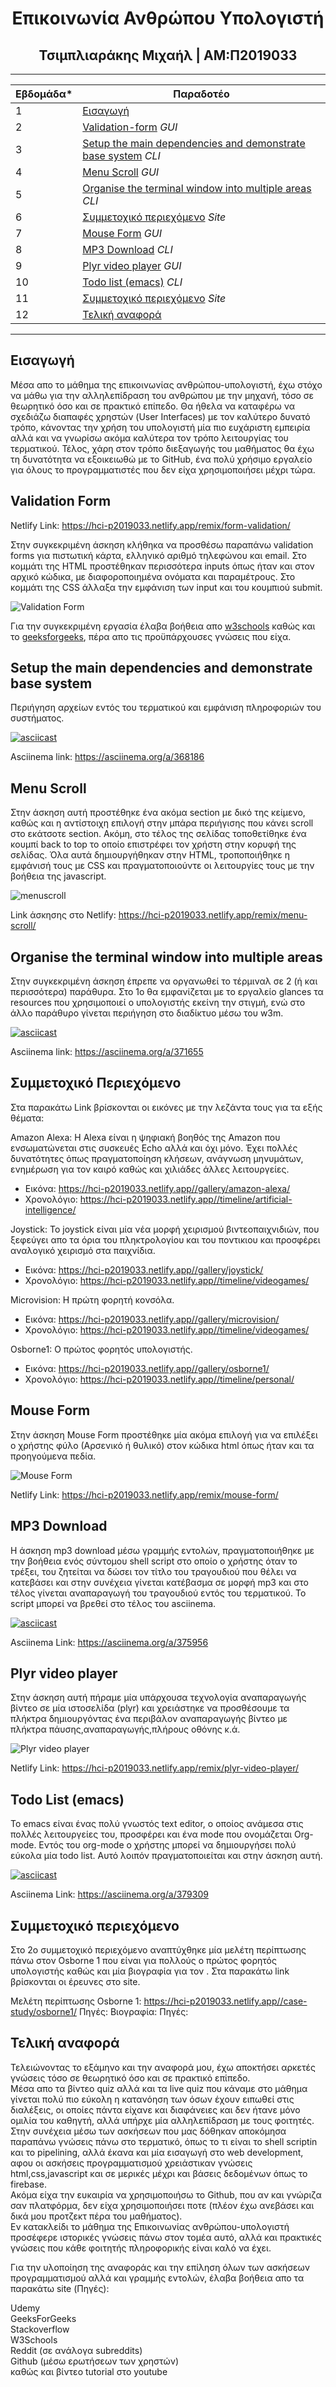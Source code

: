 <h1 align=center>Επικοινωνία Ανθρώπου Υπολογιστή</h1>

<h2 align=center> Τσιμπλιαράκης Μιχαήλ | ΑΜ:Π2019033 </h2>

 
-------------------------------------------------------------------------------------------------------------------------------------

| Εβδομάδα* | Παραδοτέο |
| --- | --- |
| 1 | [Εισαγωγή](#εισαγωγή) |
| 2 | [Validation-form](#validation-form) *GUI* |
| 3 | [Setup the main dependencies and demonstrate base system](#setup-the-emain-dependencies-and-demonstrate-base-syste) *CLI* |
| 4 | [Menu Scroll](#menu-scroll) *GUI* |
| 5 | [Organise the terminal window into multiple areas](#organise-the-terminal-window-into-multiple-areas) *CLI* |
| 6 | [Συμμετοχικό περιεχόμενο](#συμμετοχικό-περιεχόμενο) *Site* |
| 7 | [Mouse Form](#mouse-form) *GUI* |
| 8 | [MP3 Download](#mp3-download) *CLI* |
| 9 | [Plyr video player](#plyr-video-player) *GUI* |
| 10 | [Todo list (emacs)](#todo-list-emacs) *CLI* |
| 11 | [Συμμετοχικό περιεχόμενο](#συμμετοχικό-περιεχόμενο-1) *Site* |
| 12 | [Τελική αναφορά](#τελική-αναφορά) |

-------------------------------------------------------------------------------------------------------------------------------------

## Εισαγωγή

 Μέσα απο το μάθημα της επικοινωνίας ανθρώπου-υπολογιστή, έχω στόχο να μάθω για την αλληλεπίδραση του ανθρώπου με την μηχανή, τόσο σε θεωρητικό όσο και σε πρακτικό επίπεδο. Θα ήθελα να καταφέρω να σχεδιάζω διαπαφές χρηστών (User Interfaces) με τον καλύτερο δυνατό τρόπο, κάνοντας την χρήση του υπολογιστή μία πιο ευχάριστη εμπειρία αλλά και να γνωρίσω ακόμα καλύτερα τον τρόπο λειτουργίας του τερματικού. Τέλος, χάρη στον τρόπο διεξαγωγής του μαθήματος θα έχω τη δυνατότητα να εξοικειωθώ με το GitHub, ένα πολύ χρήσιμο εργαλείο για όλους το προγραμματιστές που δεν είχα χρησιμοποιήσει μέχρι τώρα.
 
## Validation Form

Netlify Link: https://hci-p2019033.netlify.app/remix/form-validation/

Στην συγκεκριμένη άσκηση κλήθηκα να προσθέσω παραπάνω validation forms για πιστωτική κάρτα, ελληνικό αριθμό τηλεφώνου και email. Στο κομμάτι της HTML προστέθηκαν περισσότερα inputs όπως ήταν και στον αρχικό κώδικα, με διαφοροποιημένα ονόματα και παραμέτρους. Στο κομμάτι της CSS άλλαξα την εμφάνιση των input και του κουμπιού submit. 

![Validation Form](https://imgur.com/jCKuajl.png)

Για την συγκεκριμένη εργασία έλαβα βοήθεια απο [w3schools](w3schools.com) καθώς και το [geeksforgeeks](geeksforgeeks.org), πέρα απο τις προϋπάρχουσες γνώσεις που είχα.

## Setup the main dependencies and demonstrate base system 

Περιήγηση αρχείων εντός του τερματικού και εμφάνιση πληροφοριών του συστήματος.

[![asciicast](https://asciinema.org/a/368186.svg)](https://asciinema.org/a/368186)

Asciinema link: https://asciinema.org/a/368186

## Menu Scroll

Στην άσκηση αυτή προστέθηκε ένα ακόμα section με δικό της κείμενο, καθώς και η αντίστοιχη επιλογή στην μπάρα περιήγισης που κάνει scroll στο εκάτσοτε section. Ακόμη, στο τέλος της σελίδας τοποθετίθηκε ένα κουμπί back to top το οποίο επιστρέφει τον χρήστη στην κορυφή της σελίδας. Όλα αυτά δημιουργήθηκαν στην HTML, τροποποιήθηκε η εμφάνισή τους με CSS και πραγματοποιούντε οι λειτουργίες τους με την βοήθεια της javascript.

![menuscroll](https://i.imgur.com/YsVktD4.gif)

Link άσκησης στο Netlify: https://hci-p2019033.netlify.app/remix/menu-scroll/

## Organise the terminal window into multiple areas

Στην συγκεκριμένη άσκηση έπρεπε να οργανωθεί το τέρμιναλ σε 2 (ή και περισσότερα) παράθυρα. Στο 1ο θα εμφανίζεται με το εργαλείο glances τα resources που χρησιμοποιεί ο υπολογιστής εκείνη την στιγμή, ενώ στο άλλο παράθυρο γίνεται περιήγηση στο διαδίκτυο μέσω του w3m.

[![asciicast](https://asciinema.org/a/371655.svg)](https://asciinema.org/a/371655)

Asciinema link: https://asciinema.org/a/371655

## Συμμετοχικό Περιεχόμενο 

Στα παρακάτω Link βρίσκονται οι εικόνες με την λεζάντα τους για τα εξής θέματα:

Amazon Alexa: 
Η Alexa είναι η ψηφιακή βοηθός της Amazon που ενσωματώνεται στις συσκευές Echo αλλά και όχι μόνο. Έχει πολλές δυνατότητες όπως πραγματοποίηση κλήσεων, ανάγνωση μηνυμάτων, ενημέρωση για τον καιρό καθώς και χιλιάδες άλλες λειτουργείες.

 - Εικόνα: https://hci-p2019033.netlify.app//gallery/amazon-alexa/
 - Χρονολόγιο: https://hci-p2019033.netlify.app//timeline/artificial-intelligence/

Joystick: 
Το joystick είναι μία νέα μορφή χειρισμού βιντεοπαιχνιδιών, που ξεφεύγει απο τα όρια του πληκτρολογίου και του ποντικιου και προσφέρει αναλογικό χειρισμό στα παιχνίδια.

 - Εικόνα: https://hci-p2019033.netlify.app//gallery/joystick/
 - Χρονολόγιο: https://hci-p2019033.netlify.app//timeline/videogames/

Microvision: 
Η πρώτη φορητή κονσόλα.

 - Εικόνα: https://hci-p2019033.netlify.app//gallery/microvision/
 - Χρονολόγιο: https://hci-p2019033.netlify.app//timeline/videogames/

Osborne1: 
Ο πρώτος φορητός υπολογιστής.

 - Εικόνα: https://hci-p2019033.netlify.app//gallery/osborne1/
 - Χρονολόγιο: https://hci-p2019033.netlify.app//timeline/personal/

## Mouse Form

Στην άσκηση Mouse Form προστέθηκε μία ακόμα επιλογή για να επιλέξει ο χρήστης φύλο (Αρσενικό ή θυλικό) στον κώδικα html όπως ήταν και τα προηγούμενα πεδία.

![Mouse Form](https://imgur.com/6n78p87.png)

Netlify Link: https://hci-p2019033.netlify.app/remix/mouse-form/

## MP3 Download

Η άσκηση mp3 download μέσω γραμμής εντολών, πραγματοποιήθηκε με την βοήθεια ενός σύντομου shell script στο οποίο ο χρήστης όταν το τρέξει, του ζητείται να δώσει τον τίτλο του τραγουδιού που θέλει να κατεβάσει και στην συνέχεια γίνεται κατέβασμα σε μορφή mp3 και στο τέλος γίνεται αναπαραγωγή του τραγουδιού εντός του τερματικού. Το script μπορεί να βρεθεί στο τέλος του asciinema.

[![asciicast](https://asciinema.org/a/375956.svg)](https://asciinema.org/a/375956)

Asciinema Link: https://asciinema.org/a/375956

## Plyr video player

Στην άσκηση αυτή πήραμε μία υπάρχουσα τεχνολογία αναπαραγωγής βίντεο σε μία ιστοσελίδα (plyr) και χρειάστηκε να προσθέσουμε τα πλήκτρα δημιουργόντας ένα περιβάλον αναπαραγωγής βίντεο με πλήκτρα πάυσης,αναπαραγωγής,πλήρους οθόνης κ.ά.

![Plyr video player](https://imgur.com/hQFpsvA.png)

Netlify Link: https://hci-p2019033.netlify.app/remix/plyr-video-player/

## Todo List (emacs)

Το emacs είναι ένας πολύ γνωστός text editor, ο οποίος ανάμεσα στις πολλές λειτουργείες του, προσφέρει και ένα mode που ονομάζεται Org-mode. Εντός του org-mode ο χρήστης μπορεί να δημιουργήσει πολύ εύκολα μία todo list. Αυτό λοιπόν πραγματοποιείται και στην άσκηση αυτή. 

[![asciicast](https://asciinema.org/a/379309.svg)](https://asciinema.org/a/379309)

Asciinema Link: https://asciinema.org/a/379309

## Συμμετοχικό περιεχόμενο

Στο 2ο συμμετοχικό περιεχόμενο αναπτύχθηκε μία μελέτη περίπτωσης πάνω στον Osborne 1 που είναι για πολλούς ο πρώτος φορητός υπολογιστής καθώς και μία βιογραφία για τον . Στα παρακάτω link βρίσκονται οι έρευνες στο site.

Μελέτη περίπτωσης Osborne 1: https://hci-p2019033.netlify.app//case-study/osborne1/
 Πηγές:
Βιογραφία:
 Πηγές:

## Τελική αναφορά

Τελειώνοντας το εξάμηνο και την αναφορά μου, έχω αποκτήσει αρκετές γνώσεις τόσο σε θεωρητικό όσο και σε πρακτικό επίπεδο. <br/>
Μέσα απο τα βίντεο quiz αλλά και τα live quiz που κάναμε στο μάθημα γίνεται πολύ πιο εύκολη η κατανόηση των όσων έχουν ειπωθεί στις διαλέξεις, οι οποίες πάντα είχανε και διαφάνειες και δεν ήτανε μόνο ομιλία του καθηγτή, αλλά υπήρχε μία αλληλεπίδραση με τους φοιτητές. <br>
Στην συνέχεια μέσω των ασκήσεων που μας δόθηκαν αποκόμησα παραπάνω γνώσεις πάνω στο τερματικό, όπως το τι είναι το shell scriptin και το pipelining, αλλά έκανα και μία εισαγωγή στο web development, αφου οι ασκήσεις προγραμματισμού χρειάστικαν γνώσεις html,css,javascript και σε μερικές μέχρι και βάσεις δεδομένων όπως το firebase. <br/>
Ακόμα είχα την ευκαιρία να χρησιμοποιήσω το Github, που αν και γνώριζα σαν πλατφόρμα, δεν είχα χρησιμοποιήσει ποτε (πλέον έχω ανεβάσει και δικά μου προτζεκτ πέρα του μαθήματος).
<br/>
Εν κατακλείδι το μάθημα της Επικοινωνίας ανθρώπου-υπολογιστή προσέφερε ιστορικές γνώσεις πάνω στον τομέα αυτό, αλλά και πρακτικές γνώσεις που κάθε φοιτητής πληροφορικής είναι καλό να έχει.

Για την υλοποίηση της αναφοράς και την επίληση όλων των ασκήσεων προγραμματισμού αλλά και γραμμής εντολών, έλαβα βοήθεια απο τα παρακάτω site (Πηγές):

Udemy <br/>
GeeksForGeeks <br/>
Stackoverflow <br/>
W3Schools <br/>
Reddit (σε ανάλογα subreddits) <br/>
Github (μέσω ερωτήσεων των χρηστών) <br/>
καθώς και βίντεο tutorial στο youtube
